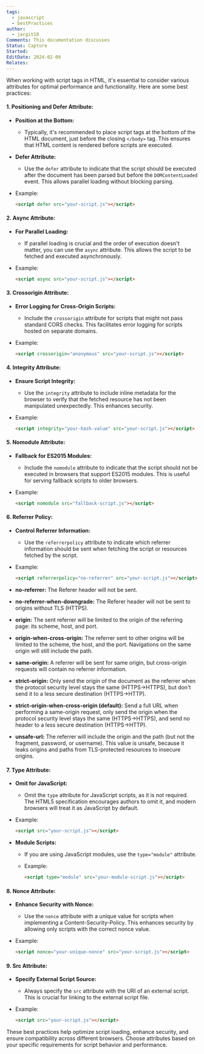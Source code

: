 ```yaml
---
tags:
  - javascript
  - bestPractices
author:
  - jacgit18
Comments: This documentation discusses
Status: Capture
Started: 
EditDate: 2024-02-09
Relates:
---
```

When working with script tags in HTML, it's essential to consider various attributes for optimal performance and functionality. Here are some best practices:

#### 1. **Positioning and Defer Attribute:**
   - **Position at the Bottom:**
     - Typically, it's recommended to place script tags at the bottom of the HTML document, just before the closing `</body>` tag. This ensures that HTML content is rendered before scripts are executed.

   - **Defer Attribute:**
     - Use the `defer` attribute to indicate that the script should be executed after the document has been parsed but before the `DOMContentLoaded` event. This allows parallel loading without blocking parsing.

   - Example:
     ```html
     <script defer src="your-script.js"></script>
     ```

#### 2. **Async Attribute:**
   - **For Parallel Loading:**
     - If parallel loading is crucial and the order of execution doesn't matter, you can use the `async` attribute. This allows the script to be fetched and executed asynchronously.

   - Example:
     ```html
     <script async src="your-script.js"></script>
     ```

#### 3. **Crossorigin Attribute:**
   - **Error Logging for Cross-Origin Scripts:**
     - Include the `crossorigin` attribute for scripts that might not pass standard CORS checks. This facilitates error logging for scripts hosted on separate domains.

   - Example:
     ```html
     <script crossorigin="anonymous" src="your-script.js"></script>
     ```

#### 4. **Integrity Attribute:**
   - **Ensure Script Integrity:**
     - Use the `integrity` attribute to include inline metadata for the browser to verify that the fetched resource has not been manipulated unexpectedly. This enhances security.

   - Example:
     ```html
     <script integrity="your-hash-value" src="your-script.js"></script>
     ```

#### 5. **Nomodule Attribute:**
   - **Fallback for ES2015 Modules:**
     - Include the `nomodule` attribute to indicate that the script should not be executed in browsers that support ES2015 modules. This is useful for serving fallback scripts to older browsers.

   - Example:
     ```html
     <script nomodule src="fallback-script.js"></script>
     ```

#### 6. **Referrer Policy:**
   - **Control Referrer Information:**
     - Use the `referrerpolicy` attribute to indicate which referrer information should be sent when fetching the script or resources fetched by the script.

   - Example:
     ```html
     <script referrerpolicy="no-referrer" src="your-script.js"></script>
     ```

-   **no-referrer:** The Referer header will not be sent. 

-   **no-referrer-when-downgrade:** The Referer header will not be sent to origins without TLS (HTTPS). 

-   **origin:** The sent referrer will be limited to the origin of the referring page: its scheme, host, and port. 

-   **origin-when-cross-origin:** The referrer sent to other origins will be limited to the scheme, the host, and the port. Navigations on the same origin will still include the path. 

-   **same-origin:** A referrer will be sent for same origin, but cross-origin requests will contain no referrer information. 

-   **strict-origin:** Only send the origin of the document as the referrer when the protocol security level stays the same (HTTPS→HTTPS), but don't send it to a less secure destination (HTTPS→HTTP). 

-   **strict-origin-when-cross-origin (default):** Send a full URL when performing a same-origin request, only send the origin when the protocol security level stays the same (HTTPS→HTTPS), and send no header to a less secure destination (HTTPS→HTTP). 

-   **unsafe-url:** The referrer will include the origin and the path (but not the fragment, password, or username). This value is unsafe, because it leaks origins and paths from TLS-protected resources to insecure origins. 

#### 7. **Type Attribute:**
   - **Omit for JavaScript:**
     - Omit the `type` attribute for JavaScript scripts, as it is not required. The HTML5 specification encourages authors to omit it, and modern browsers will treat it as JavaScript by default.

   - Example:
     ```html
     <script src="your-script.js"></script>
     ```

   - **Module Scripts:**
     - If you are using JavaScript modules, use the `type="module"` attribute.

     - Example:
       ```html
       <script type="module" src="your-module-script.js"></script>
       ```



#### 8. **Nonce Attribute:**
   - **Enhance Security with Nonce:**
     - Use the `nonce` attribute with a unique value for scripts when implementing a Content-Security-Policy. This enhances security by allowing only scripts with the correct nonce value.

   - Example:
     ```html
     <script nonce="your-unique-nonce" src="your-script.js"></script>
     ```

#### 9. **Src Attribute:**
   - **Specify External Script Source:**
     - Always specify the `src` attribute with the URI of an external script. This is crucial for linking to the external script file.

   - Example:
     ```html
     <script src="your-script.js"></script>
     ```

These best practices help optimize script loading, enhance security, and ensure compatibility across different browsers. Choose attributes based on your specific requirements for script behavior and performance.